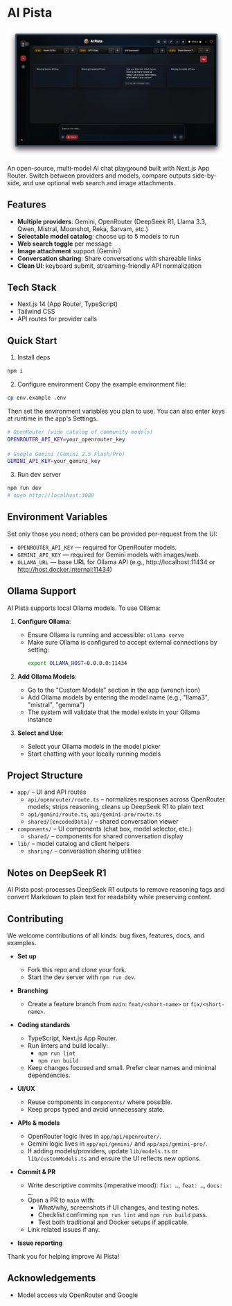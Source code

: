 # AI Pista

![AI Pista](public/aipista.png)

An open-source, multi-model AI chat playground built with Next.js App Router. Switch between providers and models, compare outputs side-by-side, and use optional web search and image attachments.

## Features

- **Multiple providers**: Gemini, OpenRouter (DeepSeek R1, Llama 3.3, Qwen, Mistral, Moonshot, Reka, Sarvam, etc.)
- **Selectable model catalog**: choose up to 5 models to run
- **Web search toggle** per message
- **Image attachment** support (Gemini)
- **Conversation sharing**: Share conversations with shareable links
- **Clean UI**: keyboard submit, streaming-friendly API normalization

## Tech Stack

- Next.js 14 (App Router, TypeScript)
- Tailwind CSS
- API routes for provider calls

## Quick Start

1. Install deps

```bash
npm i
```

2. Configure environment
   Copy the example environment file:

```bash
cp env.example .env
```

Then set the environment variables you plan to use. You can also enter keys at runtime in the app's Settings.

```bash
# OpenRouter (wide catalog of community models)
OPENROUTER_API_KEY=your_openrouter_key

# Google Gemini (Gemini 2.5 Flash/Pro)
GEMINI_API_KEY=your_gemini_key
```

3. Run dev server

```bash
npm run dev
# open http://localhost:3000
```

## Environment Variables

Set only those you need; others can be provided per-request from the UI:

- `OPENROUTER_API_KEY` — required for OpenRouter models.
- `GEMINI_API_KEY` — required for Gemini models with images/web.
- `OLLAMA_URL` — base URL for Ollama API (e.g., http://localhost:11434 or http://host.docker.internal:11434)

## Ollama Support

AI Pista supports local Ollama models. To use Ollama:

1. **Configure Ollama**:
   - Ensure Ollama is running and accessible: `ollama serve`
   - Make sure Ollama is configured to accept external connections by setting:
     ```bash
     export OLLAMA_HOST=0.0.0.0:11434
     ```

2. **Add Ollama Models**:
   - Go to the "Custom Models" section in the app (wrench icon)
   - Add Ollama models by entering the model name (e.g., "llama3", "mistral", "gemma")
   - The system will validate that the model exists in your Ollama instance

3. **Select and Use**:
   - Select your Ollama models in the model picker
   - Start chatting with your locally running models

## Project Structure

- `app/` – UI and API routes
  - `api/openrouter/route.ts` – normalizes responses across OpenRouter models; strips reasoning, cleans up DeepSeek R1 to plain text
  - `api/gemini/route.ts`, `api/gemini-pro/route.ts`
  - `shared/[encodedData]/` – shared conversation viewer
- `components/` – UI components (chat box, model selector, etc.)
  - `shared/` – components for shared conversation display
- `lib/` – model catalog and client helpers
  - `sharing/` – conversation sharing utilities

## Notes on DeepSeek R1

AI Pista post-processes DeepSeek R1 outputs to remove reasoning tags and convert Markdown to plain text for readability while preserving content.

## Contributing

We welcome contributions of all kinds: bug fixes, features, docs, and examples.

- **Set up**
  - Fork this repo and clone your fork.
  - Start the dev server with `npm run dev`.

- **Branching**
  - Create a feature branch from `main`: `feat/<short-name>` or `fix/<short-name>`.

- **Coding standards**
  - TypeScript, Next.js App Router.
  - Run linters and build locally:
    - `npm run lint`
    - `npm run build`
  - Keep changes focused and small. Prefer clear names and minimal dependencies.

- **UI/UX**
  - Reuse components in `components/` where possible.
  - Keep props typed and avoid unnecessary state.

- **APIs & models**
  - OpenRouter logic lives in `app/api/openrouter/`.
  - Gemini logic lives in `app/api/gemini/` and `app/api/gemini-pro/`.
  - If adding models/providers, update `lib/models.ts` or `lib/customModels.ts` and ensure the UI reflects new options.

- **Commit & PR**
  - Write descriptive commits (imperative mood): `fix: …`, `feat: …`, `docs: …`.
  - Open a PR to `main` with:
    - What/why, screenshots if UI changes, and testing notes.
    - Checklist confirming `npm run lint` and `npm run build` pass.
    - Test both traditional and Docker setups if applicable.
  - Link related issues if any.

- **Issue reporting**

Thank you for helping improve Ai Pista!

## Acknowledgements

- Model access via OpenRouter and Google

